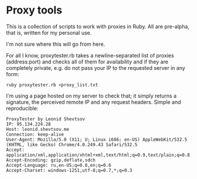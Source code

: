Proxy tools
===========

This is a collection of scripts to work with proxies in Ruby. All are pre-alpha, that is, written for my personal use. 

I'm not sure where this will go from here.

For all I know, proxytester.rb takes a newline-separated list of proxies (address:port) and checks all of them for availability and if they are
completely private, e.g. do not pass your IP to the requested server in any form:

    ruby proxytester.rb <proxy_list.txt

I'm using a page hosted on my server to check that; it simply returns a signature, the perceived remote IP and any request headers. Simple and 
reproducible:

    ProxyTester by Leonid Shevtsov
    IP: 95.134.224.28
    Host: leonid.shevtsov.me
    Connection: keep-alive
    User-Agent: Mozilla/5.0 (X11; U; Linux i686; en-US) AppleWebKit/532.5 (KHTML, like Gecko) Chrome/4.0.249.43 Safari/532.5
    Accept: application/xml,application/xhtml+xml,text/html;q=0.9,text/plain;q=0.8,image/png,*/*;q=0.5
    Accept-Encoding: gzip,deflate,sdch
    Accept-Language: ru,en-US;q=0.8,en;q=0.6
    Accept-Charset: windows-1251,utf-8;q=0.7,*;q=0.3
